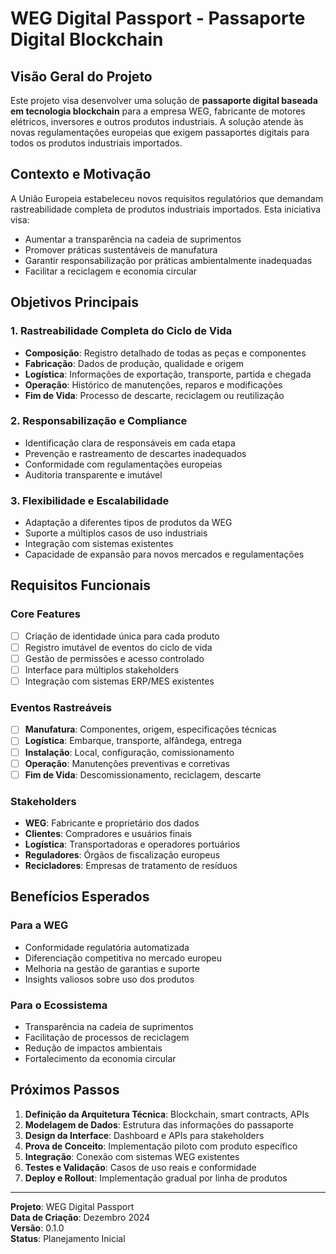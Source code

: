 # WEG Digital Passport - Passaporte Digital Blockchain

## Visão Geral do Projeto

Este projeto visa desenvolver uma solução de **passaporte digital baseada em tecnologia blockchain** para a empresa WEG, fabricante de motores elétricos, inversores e outros produtos industriais. A solução atende às novas regulamentações europeias que exigem passaportes digitais para todos os produtos industriais importados.

## Contexto e Motivação

A União Europeia estabeleceu novos requisitos regulatórios que demandam rastreabilidade completa de produtos industriais importados. Esta iniciativa visa:
- Aumentar a transparência na cadeia de suprimentos
- Promover práticas sustentáveis de manufatura
- Garantir responsabilização por práticas ambientalmente inadequadas
- Facilitar a reciclagem e economia circular

## Objetivos Principais

### 1. Rastreabilidade Completa do Ciclo de Vida
- **Composição**: Registro detalhado de todas as peças e componentes
- **Fabricação**: Dados de produção, qualidade e origem
- **Logística**: Informações de exportação, transporte, partida e chegada
- **Operação**: Histórico de manutenções, reparos e modificações
- **Fim de Vida**: Processo de descarte, reciclagem ou reutilização

### 2. Responsabilização e Compliance
- Identificação clara de responsáveis em cada etapa
- Prevenção e rastreamento de descartes inadequados
- Conformidade com regulamentações europeias
- Auditoria transparente e imutável

### 3. Flexibilidade e Escalabilidade
- Adaptação a diferentes tipos de produtos da WEG
- Suporte a múltiplos casos de uso industriais
- Integração com sistemas existentes
- Capacidade de expansão para novos mercados e regulamentações

## Requisitos Funcionais

### Core Features
- [ ] Criação de identidade única para cada produto
- [ ] Registro imutável de eventos do ciclo de vida
- [ ] Gestão de permissões e acesso controlado
- [ ] Interface para múltiplos stakeholders
- [ ] Integração com sistemas ERP/MES existentes

### Eventos Rastreáveis
- [ ] **Manufatura**: Componentes, origem, especificações técnicas
- [ ] **Logística**: Embarque, transporte, alfândega, entrega
- [ ] **Instalação**: Local, configuração, comissionamento
- [ ] **Operação**: Manutenções preventivas e corretivas
- [ ] **Fim de Vida**: Descomissionamento, reciclagem, descarte

### Stakeholders
- **WEG**: Fabricante e proprietário dos dados
- **Clientes**: Compradores e usuários finais
- **Logística**: Transportadoras e operadores portuários
- **Reguladores**: Órgãos de fiscalização europeus
- **Recicladores**: Empresas de tratamento de resíduos

## Benefícios Esperados

### Para a WEG
- Conformidade regulatória automatizada
- Diferenciação competitiva no mercado europeu
- Melhoria na gestão de garantias e suporte
- Insights valiosos sobre uso dos produtos

### Para o Ecossistema
- Transparência na cadeia de suprimentos
- Facilitação de processos de reciclagem
- Redução de impactos ambientais
- Fortalecimento da economia circular

## Próximos Passos

1. **Definição da Arquitetura Técnica**: Blockchain, smart contracts, APIs
2. **Modelagem de Dados**: Estrutura das informações do passaporte
3. **Design da Interface**: Dashboard e APIs para stakeholders
4. **Prova de Conceito**: Implementação piloto com produto específico
5. **Integração**: Conexão com sistemas WEG existentes
6. **Testes e Validação**: Casos de uso reais e conformidade
7. **Deploy e Rollout**: Implementação gradual por linha de produtos

---

**Projeto**: WEG Digital Passport  
**Data de Criação**: Dezembro 2024  
**Versão**: 0.1.0  
**Status**: Planejamento Inicial 